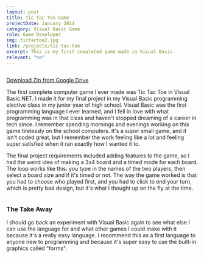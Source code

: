 ```yaml
---
layout: post
title: Tic Tac Toe Game
projectDate: January 2014
category: Visual Basic Game
role: Game Developer
img: tictactoe2.jpg
link: /projects/tic-tac-toe
excerpt: This is my first completed game made in Visual Basic.
relevant: "no"
---
```


<img src="https://lizlorena.com/img/tictactoe2.png" alt="" class="img-fluid"/>

<p class="caption"><a href="https://github.com/cozymaus/games" target="_blank">Download Zip from Google Drive</a></p>

<p>The first complete computer game I ever made was Tic Tac Toe in Visual Basic.NET. I made it for my final project in my Visual Basic programming elective class in my junior year of high school. Visual Basic was the first programming language I ever learned, and I fell in love with what programming was in that class and haven't stopped dreaming of a career in tech since. I remember spending mornings and evenings working on this game tirelessly on the school computers. It's a super small game, and it isn't coded great, but I remember the work feeling like a lot and feeling super satisfied when it ran exactly how I wanted it to. </p>

<p>The final project requirements included adding features to the game, so I had the weird idea of making a 3x4 board and a timed mode for each board. The loop works like this: you type in the names of the two players, then select a board size and if it's timed or not. The way the game worked is that you had to choose who played first, and you had to click to end your turn, which is pretty bad design, but it's what I thought up on the fly at the time.</p>

<img src="https://lizlorena.com/img/TicTacToe.png" alt="" class="img-fluid"/>

<h3>The Take Away</h3>

<p>I should go back an experiment with Visual Basic again to see what else I can use the language for and what other games I could make with it because it's a really easy language. I recommend this as a first language to anyone new to programming and because it's super easy to use the built-in graphics called "forms".</p>
